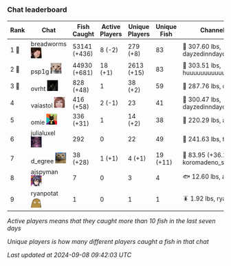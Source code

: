 ### Chat leaderboard
| Rank | Chat | Fish Caught | Active Players | Unique Players | Unique Fish | Channel Record 🎊 |
|------|------|-------------|----------------|----------------|-------------|-------------------|
| 1 🥇  | breadworms ![breadworms](https://raw.githubusercontent.com/blableblup/gofish/main/images/players/breadworms.png) | 53141 (+436) | 8 (-2) | 279 (+8) | 83 | 🦑 307.60 lbs, dayzedinndaydreams |
| 2 🥈  | psp1g ![psp1g](https://raw.githubusercontent.com/blableblup/gofish/main/images/players/psp1g.png) | 44930 (+681) | 18 (+1) | 2613 (+15) | 83 | 🐳 303.51 lbs, huuuuuuuuuuuuuuuuuuuuuurz |
| 3 🥉  | ovrht ![ovrht](https://raw.githubusercontent.com/blableblup/gofish/main/images/players/ovrht.png) | 828 (+48) | 1 | 38 (+2) | 59 | 🐳 287.76 lbs, ovrht |
| 4  | vaiastol ![vaiastol](https://raw.githubusercontent.com/blableblup/gofish/main/images/players/vaiastol.png) | 416 (+58) | 2 (-1) | 23 | 41 | 🐳 300.47 lbs, dayzedinndaydreams |
| 5  | omie ![omie](https://raw.githubusercontent.com/blableblup/gofish/main/images/players/omie.png) | 336 (+31) | 1 | 14 (+2) | 38 | 🐉 220.29 lbs, aliveleader |
| 6  | julialuxel ![julialuxel](https://raw.githubusercontent.com/blableblup/gofish/main/images/players/julialuxel.png) | 292 | 0 | 22 | 49 | 🦕 241.63 lbs, toastyso |
| 7  | d_egree ![d_egree](https://raw.githubusercontent.com/blableblup/gofish/main/images/players/d_egree.png) | 38 (+28) | 1 (+1) | 4 (+1) | 19 (+11) | 🐋 83.95 (+36.14) lbs, koromadeno_shogun |
| 8  | ajspyman ![ajspyman](https://raw.githubusercontent.com/blableblup/gofish/main/images/players/ajspyman.png) | 7 | 0 | 3 | 4 | 🐟 12.60 lbs, ajspyman |
| 9  | ryanpotat ![ryanpotat](https://raw.githubusercontent.com/blableblup/gofish/main/images/players/ryanpotat.png) | 1 | 0 | 1 | 1 | 🪳 1.92 lbs, ryanpotat |

_Active players means that they caught more than 10 fish in the last seven days_

_Unique players is how many different players caught a fish in that chat_

_Last updated at 2024-09-08 09:42:03 UTC_
